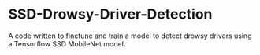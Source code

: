 # SSD-Drowsy-Driver-Detection
A code written to finetune and train a model to detect drowsy drivers using a Tensorflow SSD MobileNet model.
